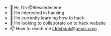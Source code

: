 - 👋 Hi, I’m @Blessedesene
- 👀 I’m interested in hacking 
- 🌱 I’m currently learning how to hack 
- 💞️ I’m looking to collaborate on to hack website 
- 📫 How to reach me iddxbank@gmail.com

<!---
Blessedesene/Blessedesene is a ✨ special ✨ repository because its `README.md` (this file) appears on your GitHub profile.
You can click the Preview link to take a look at your changes.
--->
